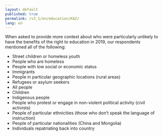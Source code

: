 ```yaml
---
layout: default
published: true
permalink: /v3_1/en/education/KAZ/
lang: en
---
```

When asked to provide more context about who were particularly unlikely to have the benefits of the right to education in 2019, our respondents mentioned all of the following:  

- Street children or homeless youth 
- People who are homeless  
- People with low social or economic status 
- Immigrants 
- People in particular geographic locations (rural areas) 
- Refugees or asylum seekers 
- All people 
- Children 
- Indigenous people 
- People who protest or engage in non-violent political activity (civil activists) 
- People of particular ethnicities (those who don’t speak the language of instruction) 
- People of particular nationalities (China and Mongolia) 
- Individuals repatriating back into country
